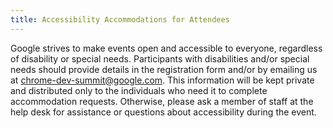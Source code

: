 ```yaml
---
title: Accessibility Accommodations for Attendees
---
```


Google strives to make events open and accessible to everyone, regardless of disability or special needs. Participants with disabilities and/or special needs should provide details in the registration form and/or by emailing us at [chrome-dev-summit@google.com](mailto:chrome-dev-summit@google.com). This information will be kept private and distributed only to the individuals who need it to complete accommodation requests. Otherwise, please ask a member of staff at the help desk for assistance or questions about accessibility during the event.
